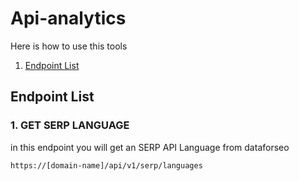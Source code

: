 # Api-analytics
Here is how to use this tools

1. [Endpoint List](#endpoint-list)




## Endpoint List
### 1. GET SERP LANGUAGE
in this endpoint you will get an SERP API Language from dataforseo 
```bash
https://[domain-name]/api/v1/serp/languages
```

